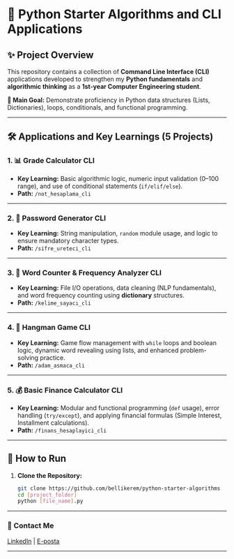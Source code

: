 # 🐍 Python Starter Algorithms and CLI Applications

## ✨ Project Overview
This repository contains a collection of **Command Line Interface (CLI)** applications developed to strengthen my **Python fundamentals** and **algorithmic thinking** as a **1st-year Computer Engineering student**.

**🎯 Main Goal:** Demonstrate proficiency in Python data structures (Lists, Dictionaries), loops, conditionals, and functional programming.

---

## 🛠️ Applications and Key Learnings (5 Projects)

### 1. 📊 Grade Calculator CLI
- **Key Learning:** Basic algorithmic logic, numeric input validation (0–100 range), and use of conditional statements (`if/elif/else`).
- **Path:** `/not_hesaplama_cli`

---

### 2. 🔑 Password Generator CLI
- **Key Learning:** String manipulation, `random` module usage, and logic to ensure mandatory character types.
- **Path:** `/sifre_ureteci_cli`

---

### 3. 💬 Word Counter & Frequency Analyzer CLI
- **Key Learning:** File I/O operations, data cleaning (NLP fundamentals), and word frequency counting using **dictionary** structures.
- **Path:** `/kelime_sayacı_cli`

---

### 4. 🤠 Hangman Game CLI
- **Key Learning:** Game flow management with `while` loops and boolean logic, dynamic word revealing using lists, and enhanced problem-solving practice.
- **Path:** `/adam_asmaca_cli`

---

### 5. 💰 Basic Finance Calculator CLI
- **Key Learning:** Modular and functional programming (`def` usage), error handling (`try/except`), and applying financial formulas (Simple Interest, Installment calculations).
- **Path:** `/finans_hesaplayici_cli`

---

## 🚀 How to Run
1. **Clone the Repository:**  
   ```bash
   git clone https://github.com/bellikerem/python-starter-algorithms
   cd [project_folder]
   python [file_name].py

---

### 🔗 Contact Me
<p align="left">
  <a href="https://www.linkedin.com/in/keremcanbelli" target="_blank">LinkedIn</a>
  |
  <a href="mailto:k.belli.eng@gmail.com">E-posta</a>
</p>

---
